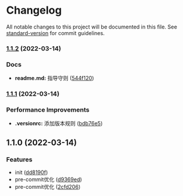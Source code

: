 # Changelog

All notable changes to this project will be documented in this file. See [standard-version](https://github.com/conventional-changelog/standard-version) for commit guidelines.

### [1.1.2](https://github.com/gk7261234/eslint-ts/compare/v1.1.1...v1.1.2) (2022-03-14)


### Docs

* **readme.md:** 指导守则 ([544f120](https://github.com/gk7261234/eslint-ts/commit/544f1208d5d275db5e1de2717409b89ef7543e30))

### [1.1.1](https://github.com/gk7261234/eslint-ts/compare/v1.1.0...v1.1.1) (2022-03-14)


### Performance Improvements

* **.versionrc:** 添加版本规则 ([bdb76e5](https://github.com/gk7261234/eslint-ts/commit/bdb76e52c6b52d139b31d7855a640e6aec899469))

## 1.1.0 (2022-03-14)


### Features

* init ([dd8190f](https://github.com/gk7261234/eslint-ts/commit/dd8190ff626b47bfb0e7cfebcf2443acc892be14))
* pre-commit优化 ([d9369ed](https://github.com/gk7261234/eslint-ts/commit/d9369ed0108c3a096841c713e0a3557679b61e60))
* pre-commit优化 ([2cfd206](https://github.com/gk7261234/eslint-ts/commit/2cfd2060ef9aa12dc3eff0f6ac9edc269c8f4c03))
